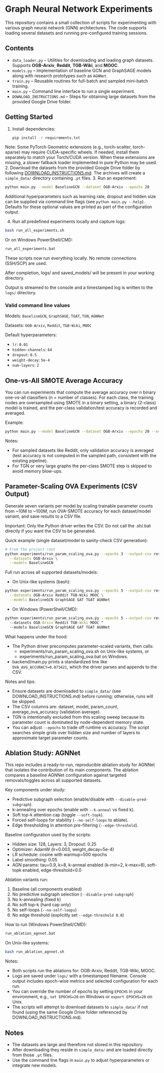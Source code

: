 # Graph Neural Network Experiments

This repository contains a small collection of scripts for experimenting with various graph neural network (GNN) architectures. The code supports loading several datasets and running pre-configured training sessions.

## Contents
- `data_loader.py` – Utilities for downloading and loading graph datasets. Supports **OGB-Arxiv**, **Reddit**, **TGB-Wiki**, and **MOOC**.
- `models.py` – Implementation of baseline GCN and GraphSAGE models along with research prototypes such as `AGNNet`.
- `train.py` – Reusable routines for full-batch and sampled mini-batch training.
- `main.py` – Command line interface to run a single experiment.
- `DOWNLOAD_INSTRUCTIONS.md` – Steps for obtaining large datasets from the provided Google Drive folder.

## Getting Started
1. Install dependencies:
   ```bash
   pip install -r requirements.txt
   ```
  Note: Some PyTorch Geometric extensions (e.g., torch-scatter, torch-sparse) may require CUDA-specific wheels. If needed, install them separately to match your Torch/CUDA version. When these extensions are missing, a slower fallback loader implemented in pure Python may be used.
2. Download the datasets from the provided Google Drive folder by following [DOWNLOAD_INSTRUCTIONS.md](DOWNLOAD_INSTRUCTIONS.md).
   The archives will create a `simple_data/` directory containing `.pt` files.
3. Run an experiment:
   ```bash
   python main.py --model BaselineGCN --dataset OGB-Arxiv --epochs 20
   ```
   Additional hyperparameters such as learning rate, dropout and hidden size can
   be supplied via command line flags (see `python main.py --help`). Defaults
   for these optional values are printed as part of the configuration output.

4. Run all predefined experiments locally and capture logs:
  ```bash
  bash run_all_experiments.sh
  ```
  Or on Windows PowerShell/CMD:
  ```bat
  run_all_experiments.bat
  ```
  These scripts now run everything locally. No remote connections (SSH/SCP) are used.

  After completion, logs/ and saved_models/ will be present in your working directory.

  Output is streamed to the console and a timestamped log is written to the
  `logs/` directory.

### Valid command line values
Models:
`BaselineGCN`, `GraphSAGE`, `TGAT`, `TGN`, `AGNNet`

Datasets:
`OGB-Arxiv`, `Reddit`, `TGB-Wiki`, `MOOC`

Default hyperparameters:
- `lr`: `0.01`
- `hidden-channels`: `64`
- `dropout`: `0.5`
- `weight-decay`: `5e-4`
- `num-layers`: `2`

## One-vs-All SMOTE Average Accuracy
You can run experiments that compute the average accuracy over n binary one-vs-all classifiers (n = number of classes). For each class, the training nodes are oversampled using SMOTE in a binary setting, a binary (2-class) model is trained, and the per-class validation/test accuracy is recorded and averaged.

Example:
```bash
python main.py --model BaselineGCN --dataset OGB-Arxiv --epochs 20 --ova-smote
```
Notes:
- For sampled datasets like Reddit, only validation accuracy is averaged (test accuracy is not computed in the sampled path, consistent with the existing pipeline).
- For TGN or very large graphs the per-class SMOTE step is skipped to avoid memory blow-ups.

## Parameter-Scaling OVA Experiments (CSV Output)
Generate seven variants per model by scaling trainable parameter counts from ~10M to ~100M, run OVA-SMOTE accuracy for each dataset/model variant, and save results to a CSV file.

Important: Only the Python driver writes the CSV. Do not call the .sh/.bat directly if you want the CSV to be generated.

Quick example (single dataset/model to sanity-check CSV generation):
```bash
# From the project root
python experiments/run_param_scaling_ova.py --epochs 3 --output-csv results/param_scaling_ova_results.csv \
  --datasets OGB-Arxiv \
  --models BaselineGCN
```
Full run across all supported datasets/models:
- On Unix-like systems (bash):
```bash
python experiments/run_param_scaling_ova.py --epochs 5 --output-csv results/param_scaling_ova_results.csv \
  --datasets OGB-Arxiv Reddit TGB-Wiki MOOC \
  --models BaselineGCN GraphSAGE GAT TGAT AGNNet
```
- On Windows (PowerShell/CMD):
```bat
python experiments\run_param_scaling_ova.py --epochs 5 --output-csv results\param_scaling_ova_results.csv ^
  --datasets OGB-Arxiv Reddit TGB-Wiki MOOC ^
  --models BaselineGCN GraphSAGE GAT TGAT AGNNet
```
What happens under the hood:
- The Python driver precomputes parameter-scaled variants, then calls:
  - experiments/run_param_scaling_ova.sh on Unix-like systems, or
  - experiments/run_param_scaling_ova.bat on Windows.
- backend/main.py prints a standardized line like `OVA_AVG_ACCURACY=0.873421`, which the driver parses and appends to the CSV.

Notes and tips:
- Ensure datasets are downloaded to `simple_data/` (see DOWNLOAD_INSTRUCTIONS.md) before running; otherwise, runs will be skipped.
- The CSV columns are: dataset, model, param_count, average_ova_accuracy (validation average).
- TGN is intentionally excluded from this scaling sweep because its parameter count is dominated by node-dependent memory state.
- You can adjust `--epochs` to trade off runtime vs accuracy. The script searches simple grids over hidden size and number of layers to approximate target parameter counts.

## Ablation Study: AGNNet
This repo includes a ready-to-run, reproducible ablation study for AGNNet that isolates the contribution of its main components. The ablation compares a baseline AGNNet configuration against targeted removals/toggles across all supported datasets.

Key components under study:
- Predictive subgraph selection (enable/disable with `--disable-pred-subgraph`).
- k-annealing over epochs (enable with `--k-anneal` vs fixed k).
- Soft top-k attention cap (toggle `--soft-topk`).
- Forced self-loops for stability (`--no-self-loops` to ablate).
- Edge thresholding in attention pre-filtering (`--edge-threshold`).

Baseline configuration used by the scripts:
- Hidden size: 128, Layers: 3, Dropout: 0.25
- Optimizer: AdamW (lr=0.003, weight_decay=5e-4)
- LR schedule: cosine with warmup=500 epochs
- Label smoothing: 0.05
- AGN params: tau=0.9, k=8, k-anneal enabled (k-min=2, k-max=8), soft-topk enabled, edge-threshold=0.0

Ablation variants run:
1) Baseline (all components enabled)
2) No predictive subgraph selection (`--disable-pred-subgraph`)
3) No k-annealing (fixed k)
4) No soft top-k (hard cap only)
5) No self-loops (`--no-self-loops`)
6) No edge threshold (explicitly set `--edge-threshold 0.0`)

How to run (Windows PowerShell/CMD):
```bat
run_ablation_agnnet.bat
```
On Unix-like systems:
```bash
bash run_ablation_agnnet.sh
```

Notes:
- Both scripts run the ablations for: OGB-Arxiv, Reddit, TGB-Wiki, MOOC.
- Logs are saved under `logs/` with a timestamped filename. Console output includes epoch-wise metrics and selected configuration for each run.
- You can override the number of epochs by setting `EPOCHS` in your environment, e.g., `set EPOCHS=20` on Windows or `export EPOCHS=20` on Unix.
- The scripts will attempt to download datasets to `simple_data/` if not found (using the same Google Drive folder referenced by DOWNLOAD_INSTRUCTIONS.md).


## Notes
- The datasets are large and therefore not stored in this repository.
- After downloading they reside in `simple_data/` and are loaded directly
  from those `.pt` files.
- Use the command line flags in `main.py` to adjust hyperparameters or integrate new models.

